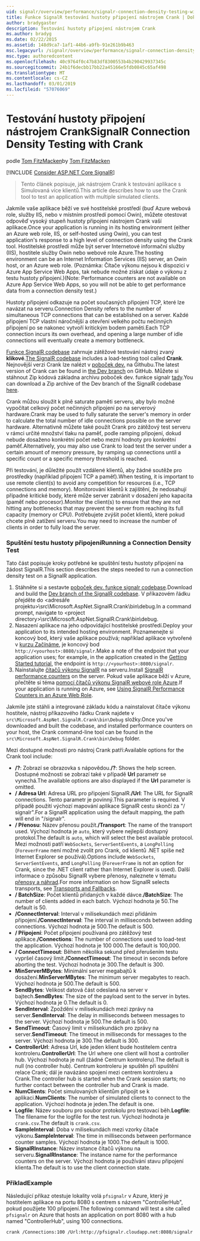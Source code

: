 ```yaml
---
uid: signalr/overview/performance/signalr-connection-density-testing-with-crank
title: Funkce SignalR testování hustoty připojení nástrojem Crank | Dokumentace Microsoftu
author: bradygaster
description: Testování hustoty připojení nástrojem Crank
ms.author: bradyg
ms.date: 02/22/2015
ms.assetid: 148d9ca7-1af1-44b6-a9fb-91e261b9b463
msc.legacyurl: /signalr/overview/performance/signalr-connection-density-testing-with-crank
msc.type: authoredcontent
ms.openlocfilehash: 40c9764f0c47b83df8300553b4b290429937345c
ms.sourcegitcommit: 24b1f6decbb17bb22a45166e5fdb0845c65af498
ms.translationtype: MT
ms.contentlocale: cs-CZ
ms.lasthandoff: 03/01/2019
ms.locfileid: "57076069"
---
```

<a name="signalr-connection-density-testing-with-crank"></a><span data-ttu-id="b32ba-103">Testování hustoty připojení nástrojem Crank</span><span class="sxs-lookup"><span data-stu-id="b32ba-103">SignalR Connection Density Testing with Crank</span></span>
====================
<span data-ttu-id="b32ba-104">podle [Tom FitzMacken](https://github.com/tfitzmac)</span><span class="sxs-lookup"><span data-stu-id="b32ba-104">by [Tom FitzMacken](https://github.com/tfitzmac)</span></span>

[!INCLUDE [Consider ASP.NET Core SignalR](~/includes/signalr/signalr-version-disambiguation.md)]

> <span data-ttu-id="b32ba-105">Tento článek popisuje, jak nástrojem Crank k testování aplikace s Simulovaná více klientů.</span><span class="sxs-lookup"><span data-stu-id="b32ba-105">This article describes how to use the Crank tool to test an application with multiple simulated clients.</span></span>


<span data-ttu-id="b32ba-106">Jakmile vaše aplikace běží ve své hostitelské prostředí (buď Azure webová role, služby IIS, nebo v místním prostředí pomocí Owin), můžete otestovat odpověď vysoký stupeň hustoty připojení nástrojem Crank vaší aplikace.</span><span class="sxs-lookup"><span data-stu-id="b32ba-106">Once your application is running in its hosting environment (either an Azure web role, IIS, or self-hosted using Owin), you can test application's response to a high level of connection density using the Crank tool.</span></span> <span data-ttu-id="b32ba-107">Hostitelské prostředí může být server Internetové informační služby (IIS), hostitele služby Owin nebo webové role Azure.</span><span class="sxs-lookup"><span data-stu-id="b32ba-107">The hosting environment can be an Internet Information Services (IIS) server, an Owin host, or an Azure web role.</span></span> <span data-ttu-id="b32ba-108">(Poznámka: Čítače výkonu nejsou k dispozici v Azure App Service Web Apps, tak nebude možné získat údaje o výkonu z testu hustoty připojení.)</span><span class="sxs-lookup"><span data-stu-id="b32ba-108">(Note: Performance counters are not available on Azure App Service Web Apps, so you will not be able to get performance data from a connection density test.)</span></span>

<span data-ttu-id="b32ba-109">Hustoty připojení odkazuje na počet současných připojení TCP, které lze navázat na serveru.</span><span class="sxs-lookup"><span data-stu-id="b32ba-109">Connection Density refers to the number of simultaneous TCP connections that can be established on a server.</span></span> <span data-ttu-id="b32ba-110">Každé připojení TCP vlastní náročnější a otevření velkého počtu nečinných připojení po se nakonec vytvoří kritickým bodem paměti.</span><span class="sxs-lookup"><span data-stu-id="b32ba-110">Each TCP connection incurs its own overhead, and opening a large number of idle connections will eventually create a memory bottleneck.</span></span>

<span data-ttu-id="b32ba-111">[Funkce SignalR codebase](https://github.com/signalr/signalr) zahrnuje zátěžové testování nástroj zvaný **klikové**.</span><span class="sxs-lookup"><span data-stu-id="b32ba-111">[The SignalR codebase](https://github.com/signalr/signalr) includes a load-testing tool called **Crank**.</span></span> <span data-ttu-id="b32ba-112">Nejnovější verzi Crank lze nalézt v [poboček dev.](https://github.com/SignalR/signalr/tree/dev) na Githubu.</span><span class="sxs-lookup"><span data-stu-id="b32ba-112">The latest version of Crank can be found in [the Dev branch](https://github.com/SignalR/signalr/tree/dev) on GitHub.</span></span> <span data-ttu-id="b32ba-113">Můžete si stáhnout Zip kódová základna archivu poboček dev. funkce signalr [tady](https://github.com/SignalR/SignalR/archive/dev.zip).</span><span class="sxs-lookup"><span data-stu-id="b32ba-113">You can download a Zip archive of the Dev branch of the SignalR codebase [here](https://github.com/SignalR/SignalR/archive/dev.zip).</span></span>

<span data-ttu-id="b32ba-114">Crank můžou sloužit k plně saturate paměti serveru, aby bylo možné vypočítat celkový počet nečinných připojení po na serverový hardware.</span><span class="sxs-lookup"><span data-stu-id="b32ba-114">Crank may be used to fully saturate the server's memory in order to calculate the total number of idle connections possible on the server hardware.</span></span> <span data-ttu-id="b32ba-115">Alternativně můžete také použít Crank pro zátěžový test serveru v rámci určité množství tlaku na paměť, podle ramping připojení, dokud nebude dosaženo konkrétní počet nebo mezní hodnoty pro konkrétní paměť.</span><span class="sxs-lookup"><span data-stu-id="b32ba-115">Alternatively, you may also use Crank to load test the server under a certain amount of memory pressure, by ramping up connections until a specific count or a specific memory threshold is reached.</span></span>

<span data-ttu-id="b32ba-116">Při testování, je důležité použít vzdálené klientů, aby žádné soutěže pro prostředky (například připojení TCP a paměť).</span><span class="sxs-lookup"><span data-stu-id="b32ba-116">When testing, it is important to use remote client(s) to avoid any competition for resources (i.e., TCP connections and memory).</span></span> <span data-ttu-id="b32ba-117">Monitorování klientů k zajištění, že nedosahují případné kritické body, které může server zabránit v dosažení jeho kapacita (paměť nebo procesor).</span><span class="sxs-lookup"><span data-stu-id="b32ba-117">Monitor the client(s) to ensure that they are not hitting any bottlenecks that may prevent the server from reaching its full capacity (memory or CPU).</span></span> <span data-ttu-id="b32ba-118">Potřebujete zvýšit počet klientů, které pokud chcete plně zatížení serveru.</span><span class="sxs-lookup"><span data-stu-id="b32ba-118">You may need to increase the number of clients in order to fully load the server.</span></span>

### <a name="running-a-connection-density-test"></a><span data-ttu-id="b32ba-119">Spuštění testu hustoty připojení</span><span class="sxs-lookup"><span data-stu-id="b32ba-119">Running a Connection Density Test</span></span>

<span data-ttu-id="b32ba-120">Tato část popisuje kroky potřebné ke spuštění testu hustoty připojení na žádost SignalR.</span><span class="sxs-lookup"><span data-stu-id="b32ba-120">This section describes the steps needed to run a connection density test on a SignalR application.</span></span>

1. <span data-ttu-id="b32ba-121">Stáhněte si a sestavte [poboček dev. funkce signalr codebase](https://github.com/SignalR/SignalR/archive/dev.zip).</span><span class="sxs-lookup"><span data-stu-id="b32ba-121">Download and build the [Dev branch of the SignalR codebase](https://github.com/SignalR/SignalR/archive/dev.zip).</span></span> <span data-ttu-id="b32ba-122">V příkazovém řádku přejděte do &lt;adresáře projektu&gt;\src\Microsoft.AspNet.SignalR.Crank\bin\debug.</span><span class="sxs-lookup"><span data-stu-id="b32ba-122">In a command prompt, navigate to &lt;project directory&gt;\src\Microsoft.AspNet.SignalR.Crank\bin\debug.</span></span>
2. <span data-ttu-id="b32ba-123">Nasazení aplikace na jeho odpovídající hostitelské prostředí.</span><span class="sxs-lookup"><span data-stu-id="b32ba-123">Deploy your application to its intended hosting environment.</span></span> <span data-ttu-id="b32ba-124">Poznamenejte si koncový bod, který vaše aplikace používá; například aplikace vytvořené v [kurzu Začínáme](../getting-started/tutorial-getting-started-with-signalr.md), je koncový bod `http://<yourhost>:8080/signalr`.</span><span class="sxs-lookup"><span data-stu-id="b32ba-124">Make a note of the endpoint that your application uses; for example, in the application created in the [Getting Started tutorial](../getting-started/tutorial-getting-started-with-signalr.md), the endpoint is `http://<yourhost>:8080/signalr`.</span></span>
3. <span data-ttu-id="b32ba-125">Nainstalujte [čítačů výkonu SignalR](signalr-performance.md#perfcounters) na serveru.</span><span class="sxs-lookup"><span data-stu-id="b32ba-125">Install [SignalR performance counters](signalr-performance.md#perfcounters) on the server.</span></span> <span data-ttu-id="b32ba-126">Pokud vaše aplikace běží v Azure, přečtěte si téma [pomocí čítačů výkonu SignalR webové role Azure](using-signalr-performance-counters-in-an-azure-web-role.md).</span><span class="sxs-lookup"><span data-stu-id="b32ba-126">If your application is running on Azure, see [Using SignalR Performance Counters in an Azure Web Role](using-signalr-performance-counters-in-an-azure-web-role.md).</span></span>

<span data-ttu-id="b32ba-127">Jakmile jste stáhli a integrované základu kódu a nainstalovat čítače výkonu hostitele, nástroj příkazového řádku Crank najdete v `src\Microsoft.AspNet.SignalR.Crank\bin\Debug` složky.</span><span class="sxs-lookup"><span data-stu-id="b32ba-127">Once you've downloaded and built the codebase, and installed performance counters on your host, the Crank command-line tool can be found in the `src\Microsoft.AspNet.SignalR.Crank\bin\Debug` folder.</span></span>

<span data-ttu-id="b32ba-128">Mezi dostupné možnosti pro nástroj Crank patří:</span><span class="sxs-lookup"><span data-stu-id="b32ba-128">Available options for the Crank tool include:</span></span>

- <span data-ttu-id="b32ba-129">**/?**: Zobrazí se obrazovka s nápovědou.</span><span class="sxs-lookup"><span data-stu-id="b32ba-129">**/?**: Shows the help screen.</span></span> <span data-ttu-id="b32ba-130">Dostupné možnosti se zobrazí také v případě **Url** parametr se vynechá.</span><span class="sxs-lookup"><span data-stu-id="b32ba-130">The available options are also displayed if the **Url** parameter is omitted.</span></span>
- <span data-ttu-id="b32ba-131">**/ Adresa Url**: Adresa URL pro připojení SignalR.</span><span class="sxs-lookup"><span data-stu-id="b32ba-131">**/Url**: The URL for SignalR connections.</span></span> <span data-ttu-id="b32ba-132">Tento parametr je povinný.</span><span class="sxs-lookup"><span data-stu-id="b32ba-132">This parameter is required.</span></span> <span data-ttu-id="b32ba-133">V případě použití výchozí mapování aplikace SignalR cestu skončí za "/ signalr".</span><span class="sxs-lookup"><span data-stu-id="b32ba-133">For a SignalR application using the default mapping, the path will end in "/signalr".</span></span>
- <span data-ttu-id="b32ba-134">**/ Přenosu**: Název přenosu použít.</span><span class="sxs-lookup"><span data-stu-id="b32ba-134">**/Transport**: The name of the transport used.</span></span> <span data-ttu-id="b32ba-135">Výchozí hodnota je `auto`, který vybere nejlepší dostupný protokol.</span><span class="sxs-lookup"><span data-stu-id="b32ba-135">The default is `auto`, which will select the best available protocol.</span></span> <span data-ttu-id="b32ba-136">Mezi možnosti patří `WebSockets`, `ServerSentEvents`, a `LongPolling` (`ForeverFrame` není možné zvolit pro Crank, od klientů .NET spíše než Internet Explorer se používá).</span><span class="sxs-lookup"><span data-stu-id="b32ba-136">Options include `WebSockets`, `ServerSentEvents`, and `LongPolling` (`ForeverFrame` is not an option for Crank, since the .NET client rather than Internet Explorer is used).</span></span> <span data-ttu-id="b32ba-137">Další informace o způsobu SignalR vybere přenosy, naleznete v tématu [přenosy a náhrad](../getting-started/introduction-to-signalr.md#transports).</span><span class="sxs-lookup"><span data-stu-id="b32ba-137">For more information on how SignalR selects transports, see [Transports and Fallbacks](../getting-started/introduction-to-signalr.md#transports).</span></span>
- <span data-ttu-id="b32ba-138">**/ BatchSize**: Počet klientů přidaných v každé dávce.</span><span class="sxs-lookup"><span data-stu-id="b32ba-138">**/BatchSize**: The number of clients added in each batch.</span></span> <span data-ttu-id="b32ba-139">Výchozí hodnota je 50.</span><span class="sxs-lookup"><span data-stu-id="b32ba-139">The default is 50.</span></span>
- <span data-ttu-id="b32ba-140">**/ConnectInterval**: Interval v milisekundách mezi přidáním připojení.</span><span class="sxs-lookup"><span data-stu-id="b32ba-140">**/ConnectInterval**: The interval in milliseconds between adding connections.</span></span> <span data-ttu-id="b32ba-141">Výchozí hodnota je 500.</span><span class="sxs-lookup"><span data-stu-id="b32ba-141">The default is 500.</span></span>
- <span data-ttu-id="b32ba-142">**/ Připojení**: Počet připojení používaná pro zátěžový test aplikace.</span><span class="sxs-lookup"><span data-stu-id="b32ba-142">**/Connections**: The number of connections used to load-test the application.</span></span> <span data-ttu-id="b32ba-143">Výchozí hodnota je 100 000.</span><span class="sxs-lookup"><span data-stu-id="b32ba-143">The default is 100,000.</span></span>
- <span data-ttu-id="b32ba-144">**/ ConnectTimeout**: Během několika sekund před přerušením testu vypršel časový limit.</span><span class="sxs-lookup"><span data-stu-id="b32ba-144">**/ConnectTimeout**: The timeout in seconds before aborting the test.</span></span> <span data-ttu-id="b32ba-145">Výchozí hodnota je 300.</span><span class="sxs-lookup"><span data-stu-id="b32ba-145">The default is 300.</span></span>
- <span data-ttu-id="b32ba-146">**MinServerMBytes**: Minimální server megabajtů k dosažení.</span><span class="sxs-lookup"><span data-stu-id="b32ba-146">**MinServerMBytes**: The minimum server megabytes to reach.</span></span> <span data-ttu-id="b32ba-147">Výchozí hodnota je 500.</span><span class="sxs-lookup"><span data-stu-id="b32ba-147">The default is 500.</span></span>
- <span data-ttu-id="b32ba-148">**SendBytes**: Velikost datová část odeslaná na server v bajtech.</span><span class="sxs-lookup"><span data-stu-id="b32ba-148">**SendBytes**: The size of the payload sent to the server in bytes.</span></span> <span data-ttu-id="b32ba-149">Výchozí hodnota je 0.</span><span class="sxs-lookup"><span data-stu-id="b32ba-149">The default is 0.</span></span>
- <span data-ttu-id="b32ba-150">**SendInterval**: Zpoždění v milisekundách mezi zprávy na server.</span><span class="sxs-lookup"><span data-stu-id="b32ba-150">**SendInterval**: The delay in milliseconds between messages to the server.</span></span> <span data-ttu-id="b32ba-151">Výchozí hodnota je 500.</span><span class="sxs-lookup"><span data-stu-id="b32ba-151">The default is 500.</span></span>
- <span data-ttu-id="b32ba-152">**SendTimeout**: Časový limit v milisekundách pro zprávy na server.</span><span class="sxs-lookup"><span data-stu-id="b32ba-152">**SendTimeout**: The timeout in milliseconds for messages to the server.</span></span> <span data-ttu-id="b32ba-153">Výchozí hodnota je 300.</span><span class="sxs-lookup"><span data-stu-id="b32ba-153">The default is 300.</span></span>
- <span data-ttu-id="b32ba-154">**ControllerUrl**: Adresa Url, kde jeden klient bude hostitelem centra kontroleru.</span><span class="sxs-lookup"><span data-stu-id="b32ba-154">**ControllerUrl**: The Url where one client will host a controller hub.</span></span> <span data-ttu-id="b32ba-155">Výchozí hodnota je null (žádné Centrum kontroleru).</span><span class="sxs-lookup"><span data-stu-id="b32ba-155">The default is null (no controller hub).</span></span> <span data-ttu-id="b32ba-156">Centrum kontroleru je spuštěn při spuštění relace Crank; dál je navázáno spojení mezi centrem kontroleru a Crank.</span><span class="sxs-lookup"><span data-stu-id="b32ba-156">The controller hub is started when the Crank session starts; no further contact between the controller hub and Crank is made.</span></span>
- <span data-ttu-id="b32ba-157">**NumClients**: Počet simulovaných klientům připojit se k aplikaci.</span><span class="sxs-lookup"><span data-stu-id="b32ba-157">**NumClients**: The number of simulated clients to connect to the application.</span></span> <span data-ttu-id="b32ba-158">Výchozí hodnota je jeden.</span><span class="sxs-lookup"><span data-stu-id="b32ba-158">The default is one.</span></span>
- <span data-ttu-id="b32ba-159">**Logfile**: Název souboru pro soubor protokolu pro testovací běh.</span><span class="sxs-lookup"><span data-stu-id="b32ba-159">**Logfile**: The filename for the logfile for the test run.</span></span> <span data-ttu-id="b32ba-160">Výchozí hodnota je `crank.csv`.</span><span class="sxs-lookup"><span data-stu-id="b32ba-160">The default is `crank.csv`.</span></span>
- <span data-ttu-id="b32ba-161">**SampleInterval**: Doba v milisekundách mezi vzorky čítače výkonu.</span><span class="sxs-lookup"><span data-stu-id="b32ba-161">**SampleInterval**: The time in milliseconds between performance counter samples.</span></span> <span data-ttu-id="b32ba-162">Výchozí hodnota je 1000.</span><span class="sxs-lookup"><span data-stu-id="b32ba-162">The default is 1000.</span></span>
- <span data-ttu-id="b32ba-163">**SignalRInstance**: Název instance čítačů výkonu na serveru.</span><span class="sxs-lookup"><span data-stu-id="b32ba-163">**SignalRInstance**: The instance name for the performance counters on the server.</span></span> <span data-ttu-id="b32ba-164">Výchozí hodnota je používání stavu připojení klienta.</span><span class="sxs-lookup"><span data-stu-id="b32ba-164">The default is to use the client connection state.</span></span>

### <a name="example"></a><span data-ttu-id="b32ba-165">Příklad</span><span class="sxs-lookup"><span data-stu-id="b32ba-165">Example</span></span>

<span data-ttu-id="b32ba-166">Následující příkaz otestuje lokality volá `pfsignalr` v Azure, který je hostitelem aplikace na portu 8080 s centrem s názvem "ControllerHub", pokud použijete 100 připojení.</span><span class="sxs-lookup"><span data-stu-id="b32ba-166">The following command will test a site called `pfsignalr` on Azure that hosts an application on port 8080 with a hub named "ControllerHub", using 100 connections.</span></span>

`crank /Connections:100 /Url:http://pfsignalr.cloudapp.net:8080/signalr`
